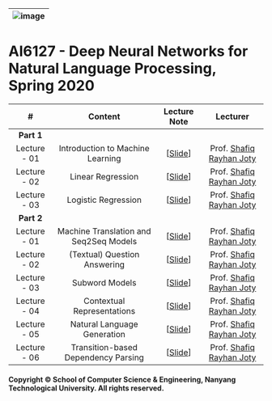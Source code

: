 |![image](https://github.com/ldkong1205/NTU-Graduate-Courses/blob/master/Courses/AI6122/logo.png)|
|---|
# AI6127 - Deep Neural Networks for Natural Language Processing, Spring 2020

|#|Content|Lecture Note|Lecturer|
|:---:|:---:|:---:|:---:|
|**Part 1**|
|Lecture - 01|Introduction to Machine Learning|[[Slide]()]|Prof. [Shafiq Rayhan Joty](https://raihanjoty.github.io/)|
|Lecture - 02|Linear Regression|[[Slide]()]|Prof. [Shafiq Rayhan Joty](https://raihanjoty.github.io/)|
|Lecture - 03|Logistic Regression|[[Slide]()]|Prof. [Shafiq Rayhan Joty](https://raihanjoty.github.io/)|
|**Part 2**|
|Lecture - 01|Machine Translation and Seq2Seq Models|[[Slide]()]|Prof. [Shafiq Rayhan Joty](https://raihanjoty.github.io/)|
|Lecture - 02|(Textual) Question Answering|[[Slide]()]|Prof. [Shafiq Rayhan Joty](https://raihanjoty.github.io/)|
|Lecture - 03|Subword Models|[[Slide]()]|Prof. [Shafiq Rayhan Joty](https://raihanjoty.github.io/)|
|Lecture - 04|Contextual Representations|[[Slide]()]|Prof. [Shafiq Rayhan Joty](https://raihanjoty.github.io/)|
|Lecture - 05|Natural Language Generation|[[Slide]()]|Prof. [Shafiq Rayhan Joty](https://raihanjoty.github.io/)|
|Lecture - 06|Transition-based Dependency Parsing|[[Slide]()]|Prof. [Shafiq Rayhan Joty](https://raihanjoty.github.io/)|

#### Copyright © School of Computer Science & Engineering, Nanyang Technological University. All rights reserved.

